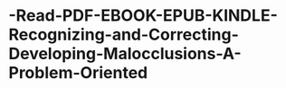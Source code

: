 # -Read-PDF-EBOOK-EPUB-KINDLE-Recognizing-and-Correcting-Developing-Malocclusions-A-Problem-Oriented